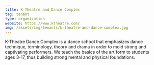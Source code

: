 ```yaml
---
title: K-Theatre and Dance Complex
tag: tenant
type: organization
website: https://www.ktheatre.com/
img: /assets/img/tenants/k-theatre-and-dance-complex.jpg
---
```

K-Theatre Dance Complex is a dance school that emphasizes dance technique, terminology, theory and drama in order to mold strong and captivating performers. We teach the basics of the art form to students ages 3-17, thus building strong mental and physical foundations.
